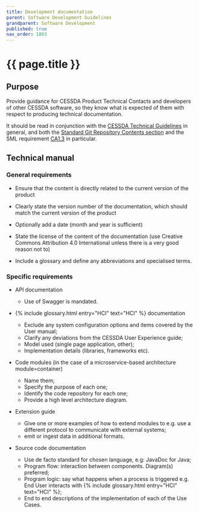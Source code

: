 ```yaml
---
title: Development documentation
parent: Software Development Guidelines
grandparent: Software Development
published: true
nav_order: 1803
---
```

# {{ page.title }}

## Purpose

Provide guidance for CESSDA Product Technical Contacts and developers of other CESSDA software,
so they know what is expected of them with respect to producing technical documentation.

It should be read in conjunction with the [CESSDA Technical Guidelines](https://docs.tech.cessda.eu) in general,
and both the
[Standard Git Repository Contents section](https://docs.tech.cessda.eu/platform/gcp-repository-standard-contents.html)
and the SML requirement
[CA1.3](https://docs.tech.cessda.eu/sml/ca1-documentation.html#ca13-development-documentation)
in particular.

## Technical manual

### General requirements

* Ensure that the content  is directly related to the current version of the product

* Clearly state the version number of the documentation, which should match the current version of the product

* Optionally add a date (month and year is sufficient)

* State the license of the content of the documentation
    (use Creative Commons Attribution 4.0 International unless there is a very good reason not to)

* Include a glossary and define any abbreviations and specialised terms.

### Specific requirements

* API documentation
  * Use of Swagger is mandated.

* {% include glossary.html entry="HCI" text="HCI" %} documentation
  * Exclude any system configuration options and items covered by the User manual;
  * Clarify any deviations from the CESSDA User Experience guide;
  * Model used (single page application, other);
  * Implementation details (libraries, frameworks etc).

* Code modules (in the case of a microservice-based architecture module=container)
  * Name them;
  * Specify the purpose of each one;
  * Identify the code repository for each one;
  * Provide a high level architecture diagram.

* Extension guide
  * Give one or more examples of how to extend modules to
      e.g. use a different protocol to communicate with external systems;
  * emit or ingest data in additional formats.

* Source code documentation
  * Use de facto standard for chosen language, e.g: JavaDoc for Java;
  * Program flow: interaction between components. Diagram(s) preferred;
  * Program logic: say what happens when a process is triggered e.g. End User interacts with {% include glossary.html entry="HCI" text="HCI" %};
  * End to end descriptions of the implementation of each of the Use Cases.
